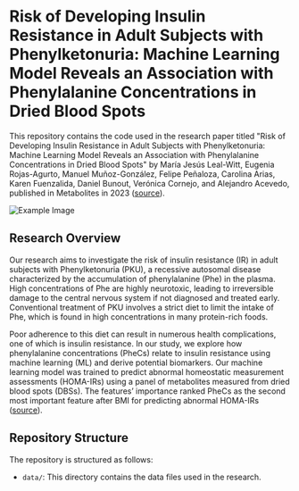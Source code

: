 # Risk of Developing Insulin Resistance in Adult Subjects with Phenylketonuria: Machine Learning Model Reveals an Association with Phenylalanine Concentrations in Dried Blood Spots

This repository contains the code used in the research paper titled "Risk of Developing Insulin Resistance in Adult Subjects with Phenylketonuria: Machine Learning Model Reveals an Association with Phenylalanine Concentrations in Dried Blood Spots" by María Jesús Leal-Witt, Eugenia Rojas-Agurto, Manuel Muñoz-González, Felipe Peñaloza, Carolina Arias, Karen Fuenzalida, Daniel Bunout, Verónica Cornejo, and Alejandro Acevedo, published in Metabolites in 2023 ([source](https://www.mdpi.com/2218-1989/13/6/677)).

![Example Image](images/graphical_abstract.png)

## Research Overview

Our research aims to investigate the risk of insulin resistance (IR) in adult subjects with Phenylketonuria (PKU), a recessive autosomal disease characterized by the accumulation of phenylalanine (Phe) in the plasma. High concentrations of Phe are highly neurotoxic, leading to irreversible damage to the central nervous system if not diagnosed and treated early. Conventional treatment of PKU involves a strict diet to limit the intake of Phe, which is found in high concentrations in many protein-rich foods.

Poor adherence to this diet can result in numerous health complications, one of which is insulin resistance. In our study, we explore how phenylalanine concentrations (PheCs) relate to insulin resistance using machine learning (ML) and derive potential biomarkers. Our machine learning model was trained to predict abnormal homeostatic measurement assessments (HOMA-IRs) using a panel of metabolites measured from dried blood spots (DBSs). The features’ importance ranked PheCs as the second most important feature after BMI for predicting abnormal HOMA-IRs ([source](https://www.mdpi.com/2218-1989/13/6/677)).

## Repository Structure

The repository is structured as follows:

- `data/`: This directory contains the data files used in the research.